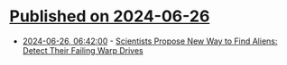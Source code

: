 # [Published on 2024-06-26](index.md)

* [2024-06-26, 06:42:00](https://soylentnews.org/article.pl?sid=24/06/25/1110231&from=rss) - [Scientists Propose New Way to Find Aliens: Detect Their Failing Warp Drives](https://soylentnews.org/article.pl?sid=24/06/25/1110231&from=rss)
